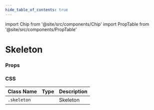 ```yaml
---
hide_table_of_contents: true
---
```


import Chip from '@site/src/components/Chip'
import PropTable from '@site/src/components/PropTable'

# Skeleton

### Props

<PropTable displayName="Skeleton"/>

### CSS

| Class Name  | Type     | Description |
| ----------- | -------- | ----------- |
| `.skeleton` | <Chip /> | Skeleton    |
